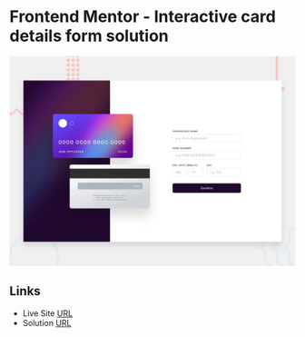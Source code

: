 # Frontend Mentor - Interactive card details form solution

![Design preview for the Interactive card details form coding challenge](./design/desktop-preview.jpg)

## Links

- Live Site [URL](https://mhmd-tarek-mhmd.github.io/Checkout-page.com)
- Solution [URL](https://www.frontendmentor.io/solutions/checkout-page-4lPUkoYc8u)
